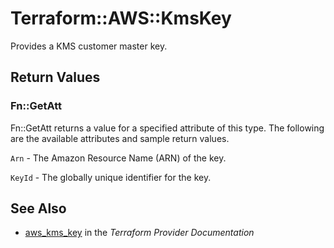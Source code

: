 # Terraform::AWS::KmsKey

Provides a KMS customer master key.

## Return Values

### Fn::GetAtt

Fn::GetAtt returns a value for a specified attribute of this type. The following are the available attributes and sample return values.

`Arn` - The Amazon Resource Name (ARN) of the key.

`KeyId` - The globally unique identifier for the key.

## See Also

* [aws_kms_key](https://www.terraform.io/docs/providers/aws/r/kms_key.html) in the _Terraform Provider Documentation_
